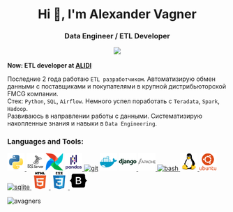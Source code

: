 <h1 align="center">Hi 👋, I'm Alexander Vagner</h1>
<h3 align="center">Data Engineer / ETL Developer</h3>
<p align="center"><img src ="https://github-readme-streak-stats.herokuapp.com?user=avagners&theme=darcula&hide_border=true&date_format=%5BY%20%5DM%20j&background=FFFFFF00"></p>

**Now: ETL developer at [ALIDI](https://alidi.ru/)**

Последние 2 года работаю `ETL разработчиком`. Автоматизирую обмен данными с поставщиками и покупателями в крупной дистрибьюторской FMCG компании.  
Стек: `Python`, `SQL`, `Airflow`. Немного успел поработать с `Teradata`, `Spark`, `Hadoop`.  
Развиваюсь в направлении работы с данными. Систематизирую накопленные знания и навыки в `Data Engineering`. 


<h3 align="left">Languages and Tools:</h3>
<p align="left">
    <a href="https://www.python.org" target="_blank"> <img src="https://raw.githubusercontent.com/devicons/devicon/master/icons/python/python-original.svg" alt="python" width="40" height="40"/> </a>
    <a href="https://www.microsoft.com/en-us/sql-server/" target="_blank"><img src="https://raw.githubusercontent.com/devicons/devicon/master/icons/microsoftsqlserver/microsoftsqlserver-plain-wordmark.svg" alt="ms sql server" width="40" height="40"/></a>
    <a href="https://airflow.apache.org/" target="_blank"> <img src="https://github.com/apache/airflow/blob/main/airflow/www/static/pin_large.png" alt="airflow" width="40" height="40"/></a>
    <a href="https://pandas.pydata.org/" target="_blank"> <img src="https://raw.githubusercontent.com/devicons/devicon/master/icons/pandas/pandas-original-wordmark.svg" alt="pandas" width="40" height="40"/> </a>
    <a href="https://git-scm.com/" target="_blank"> <img src="https://www.vectorlogo.zone/logos/git-scm/git-scm-icon.svg" alt="git" width="40" height="40"/></a>
    <a href="https://www.docker.com/" target="_blank"> <img src="https://raw.githubusercontent.com/devicons/devicon/master/icons/docker/docker-plain.svg" alt="docker" width="40" height="40"/></a>
    <a href="https://www.djangoproject.com/" target="_blank"> <img src="https://raw.githubusercontent.com/devicons/devicon/master/icons/django/django-plain-wordmark.svg" alt="django" width="40" height="40"/> </a>
    <a href="https://hadoop.apache.org/" target="_blank"> <img src="https://raw.githubusercontent.com/devicons/devicon/master/icons/apache/apache-line-wordmark.svg" alt="apache" width="40" height="40"/> </a>
    <a href="https://www.gnu.org/software/bash/" target="_blank"> <img src="https://www.vectorlogo.zone/logos/gnu_bash/gnu_bash-icon.svg" alt="bash"    width="40" height="40"/>
    <a href="https://www.linux.org/" target="_blank"> <img src="https://raw.githubusercontent.com/devicons/devicon/master/icons/linux/linux-original.svg" alt="linux" width="40" height="40"/> </a>
    <a href="https://ubuntu.com/" target="_blank"> <img src="https://raw.githubusercontent.com/devicons/devicon/master/icons/ubuntu/ubuntu-plain-wordmark.svg" alt="ubuntu" width="40" height="40"/> </a>
    <a href="https://www.sqlite.org/" target="_blank"> <img src="https://www.vectorlogo.zone/logos/sqlite/sqlite-icon.svg" alt="sqlite" width="40" height="40"/> </a>
    <a href="https://www.w3.org/html/" target="_blank"> <img src="https://raw.githubusercontent.com/devicons/devicon/master/icons/html5/html5-original-wordmark.svg" alt="html5" width="40" height="40"/> </a>
    <a href="https://www.w3schools.com/css/" target="_blank"> <img src="https://raw.githubusercontent.com/devicons/devicon/master/icons/css3/css3-original-wordmark.svg" alt="css3" width="40" height="40"/> </a>
    <a href="https://getbootstrap.com" target="_blank"> <img src="https://raw.githubusercontent.com/devicons/devicon/master/icons/bootstrap/bootstrap-plain.svg" alt="bootstrap" width="40" height="40"/> </a>
</p>

<img align="center" src="https://github-readme-stats.vercel.app/api?username=avagners&count_private=true&show_icons=true&locale=en" alt="avagners"/>

<!---
avagners/avagners is a ✨ special ✨ repository because its `README.md` (this file) appears on your GitHub profile.
You can click the Preview link to take a look at your changes.
--->
